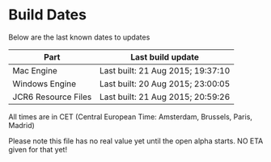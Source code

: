 # Build Dates

Below are the last known dates to updates

Part | Last build update
-----|-----
Mac Engine | Last built: 21 Aug 2015; 19:37:10
Windows Engine | Last built: 20 Aug 2015; 23:00:05
JCR6 Resource Files | Last built: 21 Aug 2015; 20:59:26
All times are in CET (Central European Time: Amsterdam, Brussels, Paris, Madrid)


Please note this file has no real value yet until the open alpha starts. NO ETA given for that yet!
